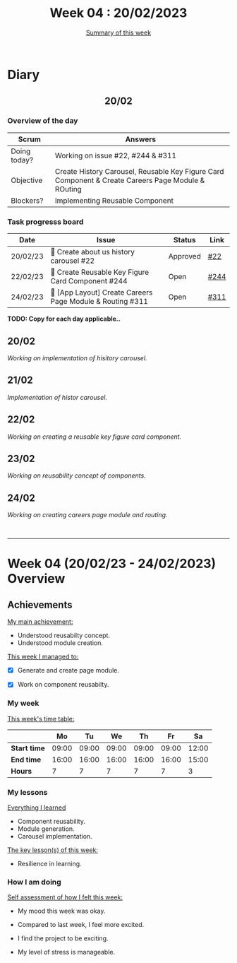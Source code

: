 


<!-- 
  Welcome to your weekly agenda.
  In this agenda, you will note down day to day progress.
-->

<h1 align="center">Week 04 : 20/02/2023</h1>

<p align="center"><a href="#summary">Summary of this week</a></p>

<br/>

<!-- 
  -- SECTION: OVERVIEW
  -- For each day, fill out your dairy
  -->

<h1>Diary</h1>

<h2 align="center">20/02</h2>

### Overview of the day

<!-- Fill out the daily scrum table 
  -- Doing today? - What are you working on today?
  -- Objective?   - What do you hope to achieve today?
  -- Blockers?    - Any blockers? Anywhere you need help?
-->

| Scrum	       |                             Answers 	                                          | 
|----------	   |-------	                                                                        |
| Doing today? |  Working on issue #22, #244 & #311        |
| Objective    |  Create History Carousel, Reusable Key Figure Card Component & Create Careers Page Module & ROuting           |
| Blockers?    |    Implementing Reusable Component                                  |

### Task progresss board

<!-- List all the tasks and bounties in progress this week -->

| Date     	| Issue 	| Status 	| Link 	|
|----------	|-------	|--------	|------	|
| 20/02/23	| :art: Create about us history carousel #22  | Approved| [#22](https://github.com/italanta/elewa-group/issues/22) |
| 22/02/23 	| :art: Create Reusable Key Figure Card Component #244 | Open | [#244](https://github.com/italanta/elewa-group/issues/244) |
| 24/02/23 	| :art: [App Layout] Create Careers Page Module & Routing #311 | Open | [#311](https://github.com/italanta/elewa-group/issues/311) |



**TODO: Copy for each day applicable..**

<h2 align="left">20/02</h2>

*Working on implementation of hisitory carousel.*

<h2 align="left">21/02</h2>

*Implementation of histor carousel.*

<h2 align="left">22/02</h2>

*Working on creating a reusable key figure card component.*

<h2 align="left">23/02</h2>

*Working on reusability concept of components.*

<h2 align="left">24/02</h2>

*Working on creating careers page module and routing.*

<br/>

<hr id="summary" />
<!-- Fill this section at the end of each week, -->

# Week 04 (20/02/23 - 24/02/2023) Overview

<!-- What was your main achievement -->
<h2>Achievements</h2>

<u>My main achievement:</u>

- Understood reusabilty concept.
- Understood module creation.

<!-- Write the achievement you are most proud off in one line! -->
<!-- <h3 align="left">Kicking off the sprint and running the project!</h3> -->

<!-- List all your achievement -->
<u>This week I managed to:</u>

- [x] Generate and create page module. 
- [x] Work on component reusabilty. 


### My week
<!-- Keep track of your time table daily -->
<u>This week's time table:</u>

|                |   Mo  |   Tu  |   We  |   Th   |   Fr   |   Sa    |
|---             |---	   |---	   |---    |---     |---     |---      |
| **Start time** | 09:00 | 09:00 | 09:00 | 09:00  | 09:00  | 12:00   |
| **End time**	 | 16:00 | 16:00 | 16:00 | 16:00  | 16:00  | 15:00   |
| **Hours**	     |   7   |   7   |   7   |   7    |    7   |   3     |


### My lessons
<!-- What did I learn? -->
<u>Everything I learned</u>

- Component reusability.
- Module generation.
- Carousel implementation.

<u>The key lesson(s) of this week:</u>

- Resilience in learning.

### How I am doing
<!-- How did you feel? -->
<u>Self assessment of how I felt this week:</u>

- My mood this week was <!--(exciting / encouraged / happy / afraid / overwhelmed / ...)--> okay.
  
- Compared to last week, I feel more <!--(excited / encouraged / happy / overhwelmed / grateful / disappointed / bored / ...)--> excited.

- I find the project to be <!--(joyful / relaxing / exciting / it challenges me / difficult / I need something more challenging / ...)-->  exciting.

- My level of stress is <!--(relaxed / manageable / high)--> manageable.